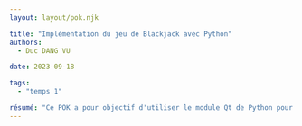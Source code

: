 ```yaml
---
layout: layout/pok.njk

title: "Implémentation du jeu de Blackjack avec Python"
authors:
  - Duc DANG VU

date: 2023-09-18

tags: 
  - "temps 1"

résumé: "Ce POK a pour objectif d'utiliser le module Qt de Python pour implémenter un jeu de Blackjack. Le programme montrera également des statistiques sur différents aspects du jeu tels que l'espérance de du gain, le pourcentage de réussite pour chaque main ou encore l'espérance de gain avec le comptage des cartes."
---
```


